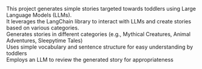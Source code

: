 This project generates simple stories targeted towards toddlers using Large Language Models (LLMs).<br> It leverages the LangChain library to interact with LLMs and create stories based on various categories.<br>
Generates stories in different categories (e.g., Mythical Creatures, Animal Adventures, Sleepytime Tales)<br>
Uses simple vocabulary and sentence structure for easy understanding by toddlers<br>
Employs an LLM to review the generated story for appropriateness<br>
